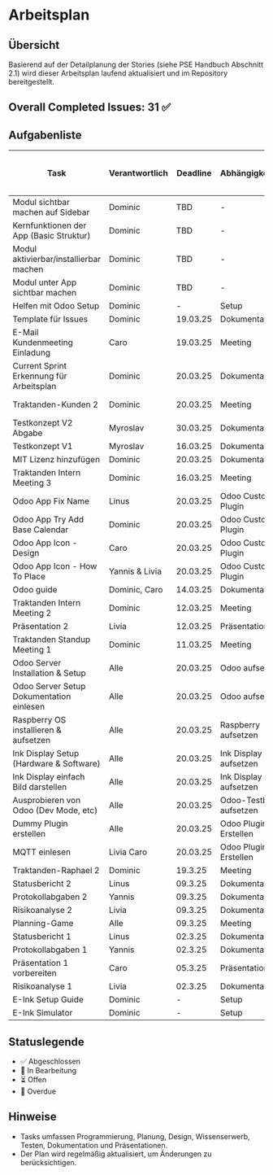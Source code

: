 # Arbeitsplan

## Übersicht
Basierend auf der Detailplanung der Stories (siehe PSE Handbuch Abschnitt 2.1) wird dieser Arbeitsplan laufend aktualisiert und im Repository bereitgestellt.

## Overall Completed Issues: 31 ✅

## Aufgabenliste
| Task | Verantwortlich | Deadline | Abhängigkeiten | Tatsächlicher / Geschätzter Zeitaufwand | Status | Sprint # |
|------|--------------|----------|---------------|--------|--------|----------|
| Modul sichtbar machen auf Sidebar | Dominic | TBD | - | - / 2h | ⏳ | ![number_2]
| Kernfunktionen der App (Basic Struktur) | Dominic | TBD | - | - / 2h | ⏳ | ![number_2]
| Modul aktivierbar/installierbar machen | Dominic | TBD | - | - / 5h | ⏳ | ![number_2]
| Modul unter App sichtbar machen | Dominic | TBD | - | - / 3h | - | ![number_2]
| Helfen mit Odoo Setup | Dominic | - | Setup | 4h / - | ✅ | - |
| Template für Issues | Dominic | 19.03.25 | Dokumentation | 1h / 30min | ✅ | - |
| E-Mail Kundenmeeting Einladung | Caro | 19.03.25 | Meeting | 15min / 15min | ✅ | - |
| Current Sprint Erkennung für Arbeitsplan | Dominic | 20.03.25 | Dokumentation | 1h / 30min | ✅ | - |
| Traktanden-Kunden 2 | Dominic | 20.03.25 | Meeting | 30min / 30min | ✅ | - |
| Testkonzept V2 Abgabe | Myroslav | 30.03.25 | Dokumentation | - | ⏳ | - |
| Testkonzept V1 | Myroslav | 16.03.25 | Dokumentation | 4h / - | ✅ | - |
| MIT Lizenz hinzufügen | Dominic | 20.03.25 | Dokumentation | 15min / - | ✅ | - |
| Traktanden Intern Meeting 3 | Dominic | 16.03.25 | Meeting | 15min / - | ✅ | - |
| Odoo App Fix Name | Linus | 20.03.25 | Odoo Custom Plugin | 30min | ✅ | ![number_1](https://github.com/user-attachments/assets/bbe38118-da83-4838-b7c0-5f99985cf19e) |
| Odoo App Try Add Base Calendar | Dominic | 20.03.25 | Odoo Custom Plugin | - | 🔄 | ![number_1](https://github.com/user-attachments/assets/bbe38118-da83-4838-b7c0-5f99985cf19e) |
| Odoo App Icon - Design | Caro | 20.03.25 | Odoo Custom Plugin | - | 🔄 | ![number_1](https://github.com/user-attachments/assets/bbe38118-da83-4838-b7c0-5f99985cf19e) |
| Odoo App Icon - How To Place | Yannis & Livia | 20.03.25 | Odoo Custom Plugin | - | ⏳ | ![number_1](https://github.com/user-attachments/assets/bbe38118-da83-4838-b7c0-5f99985cf19e) |
| Odoo guide | Dominic, Caro | 14.03.25 | Dokumentation | 2h / - | ✅ | - |
| Traktanden Intern Meeting 2 | Dominic | 12.03.25 | Meeting | 30min / - | ✅ | - |
| Präsentation 2 | Livia | 12.03.25 | Präsentation | 5h / - | ✅ | - |
| Traktanden Standup Meeting 1 | Dominic | 11.03.25 | Meeting | 30min / - | ✅ | - |
| Odoo Server Installation & Setup | Alle | 20.03.25 | Odoo aufsetzen | 1.5h | ✅ | ![number_1](https://github.com/user-attachments/assets/bbe38118-da83-4838-b7c0-5f99985cf19e) |
| Odoo Server Setup Dokumentation einlesen | Alle | 20.03.25 | Odoo aufsetzen | 3h | ✅ | ![number_1](https://github.com/user-attachments/assets/bbe38118-da83-4838-b7c0-5f99985cf19e) |
| Raspberry OS installieren & aufsetzen | Alle | 20.03.25 | Raspberry aufsetzen | 2h | ✅ | ![number_1](https://github.com/user-attachments/assets/bbe38118-da83-4838-b7c0-5f99985cf19e) |
| Ink Display Setup (Hardware & Software) | Alle | 20.03.25 | Ink Display aufsetzen | 4h | ✅ | ![number_1](https://github.com/user-attachments/assets/bbe38118-da83-4838-b7c0-5f99985cf19e) |
| Ink Display einfach Bild darstellen | Alle | 20.03.25 | Ink Display aufsetzen | 3h | ✅ | ![number_1](https://github.com/user-attachments/assets/bbe38118-da83-4838-b7c0-5f99985cf19e) |
| Ausprobieren von Odoo (Dev Mode, etc) | Alle | 20.03.25 | Odoo-Testbed aufsetzen | 4h | ✅ | ![number_1](https://github.com/user-attachments/assets/bbe38118-da83-4838-b7c0-5f99985cf19e) |
| Dummy Plugin erstellen | Alle | 20.03.25 | Odoo Plugin Erstellen | 5h | ✅ | ![number_1](https://github.com/user-attachments/assets/bbe38118-da83-4838-b7c0-5f99985cf19e) |
| MQTT einlesen | Livia Caro | 20.03.25 | Odoo Plugin Erstellen | 2h | 🔄 | ![number_1](https://github.com/user-attachments/assets/bbe38118-da83-4838-b7c0-5f99985cf19e) |
| Traktanden-Raphael 2 | Dominic | 19.3.25 | Meeting | 30min / - | ✅ | - |
| Statusbericht 2 | Linus | 09.3.25 | Dokumentation | 30min / - | ✅ | - |
| Protokollabgaben 2 | Yannis | 09.3.25 | Dokumentation | - | ✅ | - |
| Risikoanalyse 2 | Livia | 09.3.25 | Dokumentation | 30 min / - | ✅ | - |
| Planning-Game | Alle | 09.3.25 | Meeting | 2.5h / - | ✅ | - |
| Statusbericht 1 | Linus | 02.3.25 | Dokumentation | 30min / - | ✅ | - |
| Protokollabgaben 1 | Yannis | 02.3.25 | Dokumentation | - | ✅ | - |
| Präsentation 1 vorbereiten | Caro | 05.3.25 | Präsentationen | 6h / - | ✅ | - |
| Risikoanalyse 1 | Livia | 02.3.25 | Dokumentation | 45 min / - | ✅ | - |
| E-Ink Setup Guide | Dominic | - | Setup | 1.5h | ✅ | - |
| E-Ink Simulator | Dominic | - | Setup | 3.5h | ✅ | - |


## Statuslegende
- ✅ Abgeschlossen
- 🔄 In Bearbeitung
- ⏳ Offen
- 🚨 Overdue

## Hinweise
- Tasks umfassen Programmierung, Planung, Design, Wissenserwerb, Testen, Dokumentation und Präsentationen.
- Der Plan wird regelmäßig aktualisiert, um Änderungen zu berücksichtigen.
